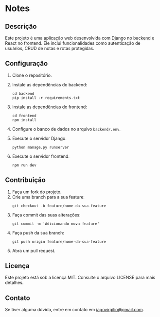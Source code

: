 # Notes

## Descrição
Este projeto é uma aplicação web desenvolvida com Django no backend e React no frontend. Ele inclui funcionalidades como autenticação de usuários, CRUD de notas e rotas protegidas.

## Configuração
1. Clone o repositório.

2. Instale as dependências do backend:
    ```
    cd backend
    pip install -r requirements.txt
    ```
3. Instale as dependências do frontend:
    ```
    cd frontend
    npm install
    ```

4. Configure o banco de dados no arquivo `backend/.env`.

5. Execute o servidor Django:
    ```
    python manage.py runserver
    ```
6. Execute o servidor frontend:
    ```
    npm run dev
    ```

## Contribuição
1. Faça um fork do projeto.
2. Crie uma branch para a sua feature:
    ```
    git checkout -b feature/nome-da-sua-feature
    ```
3. Faça commit das suas alterações:
    ```
    git commit -m 'Adicionando nova feature'
    ```
4. Faça push da sua branch:
    ```
    git push origin feature/nome-da-sua-feature
    ```
5. Abra um pull request.

## Licença
Este projeto está sob a licença MIT. Consulte o arquivo LICENSE para mais detalhes.

## Contato
Se tiver alguma dúvida, entre em contato em iagovirgilio@gmail.com.
